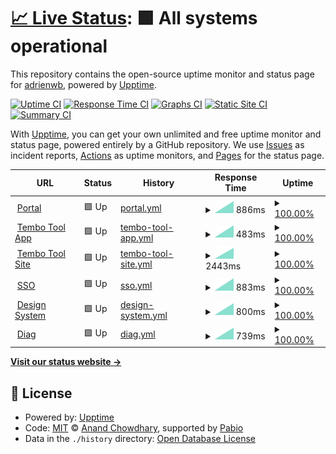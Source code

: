 # [📈 Live Status](https://demo.upptime.js.org): <!--live status--> **🟩 All systems operational**

This repository contains the open-source uptime monitor and status page for [adrienwb](https://demo.upptime.js.org), powered by [Upptime](https://github.com/upptime/upptime).

[![Uptime CI](https://github.com/adrienwb/upptime/workflows/Uptime%20CI/badge.svg)](https://github.com/adrienwb/upptime/actions?query=workflow%3A%22Uptime+CI%22)
[![Response Time CI](https://github.com/adrienwb/upptime/workflows/Response%20Time%20CI/badge.svg)](https://github.com/adrienwb/upptime/actions?query=workflow%3A%22Response+Time+CI%22)
[![Graphs CI](https://github.com/adrienwb/upptime/workflows/Graphs%20CI/badge.svg)](https://github.com/adrienwb/upptime/actions?query=workflow%3A%22Graphs+CI%22)
[![Static Site CI](https://github.com/adrienwb/upptime/workflows/Static%20Site%20CI/badge.svg)](https://github.com/adrienwb/upptime/actions?query=workflow%3A%22Static+Site+CI%22)
[![Summary CI](https://github.com/adrienwb/upptime/workflows/Summary%20CI/badge.svg)](https://github.com/adrienwb/upptime/actions?query=workflow%3A%22Summary+CI%22)

With [Upptime](https://upptime.js.org), you can get your own unlimited and free uptime monitor and status page, powered entirely by a GitHub repository. We use [Issues](https://github.com/adrienwb/upptime/issues) as incident reports, [Actions](https://github.com/adrienwb/upptime/actions) as uptime monitors, and [Pages](https://demo.upptime.js.org) for the status page.

<!--start: status pages-->
<!-- This summary is generated by Upptime (https://github.com/upptime/upptime) -->
<!-- Do not edit this manually, your changes will be overwritten -->
<!-- prettier-ignore -->
| URL | Status | History | Response Time | Uptime |
| --- | ------ | ------- | ------------- | ------ |
| <img alt="" src="https://icons.duckduckgo.com/ip3/portal.r3-group.app.ico" height="13"> [Portal](https://portal.r3-group.app) | 🟩 Up | [portal.yml](https://github.com/R3Group-Digital/upptime/commits/HEAD/history/portal.yml) | <details><summary><img alt="Response time graph" src="./graphs/portal/response-time-week.png" height="20"> 886ms</summary><br><a href="https://status.r3-group.app/history/portal"><img alt="Response time 886" src="https://img.shields.io/endpoint?url=https%3A%2F%2Fraw.githubusercontent.com%2FR3Group-Digital%2Fupptime%2FHEAD%2Fapi%2Fportal%2Fresponse-time.json"></a><br><a href="https://status.r3-group.app/history/portal"><img alt="24-hour response time 886" src="https://img.shields.io/endpoint?url=https%3A%2F%2Fraw.githubusercontent.com%2FR3Group-Digital%2Fupptime%2FHEAD%2Fapi%2Fportal%2Fresponse-time-day.json"></a><br><a href="https://status.r3-group.app/history/portal"><img alt="7-day response time 886" src="https://img.shields.io/endpoint?url=https%3A%2F%2Fraw.githubusercontent.com%2FR3Group-Digital%2Fupptime%2FHEAD%2Fapi%2Fportal%2Fresponse-time-week.json"></a><br><a href="https://status.r3-group.app/history/portal"><img alt="30-day response time 886" src="https://img.shields.io/endpoint?url=https%3A%2F%2Fraw.githubusercontent.com%2FR3Group-Digital%2Fupptime%2FHEAD%2Fapi%2Fportal%2Fresponse-time-month.json"></a><br><a href="https://status.r3-group.app/history/portal"><img alt="1-year response time 886" src="https://img.shields.io/endpoint?url=https%3A%2F%2Fraw.githubusercontent.com%2FR3Group-Digital%2Fupptime%2FHEAD%2Fapi%2Fportal%2Fresponse-time-year.json"></a></details> | <details><summary><a href="https://status.r3-group.app/history/portal">100.00%</a></summary><a href="https://status.r3-group.app/history/portal"><img alt="All-time uptime 100.00%" src="https://img.shields.io/endpoint?url=https%3A%2F%2Fraw.githubusercontent.com%2FR3Group-Digital%2Fupptime%2FHEAD%2Fapi%2Fportal%2Fuptime.json"></a><br><a href="https://status.r3-group.app/history/portal"><img alt="24-hour uptime 100.00%" src="https://img.shields.io/endpoint?url=https%3A%2F%2Fraw.githubusercontent.com%2FR3Group-Digital%2Fupptime%2FHEAD%2Fapi%2Fportal%2Fuptime-day.json"></a><br><a href="https://status.r3-group.app/history/portal"><img alt="7-day uptime 100.00%" src="https://img.shields.io/endpoint?url=https%3A%2F%2Fraw.githubusercontent.com%2FR3Group-Digital%2Fupptime%2FHEAD%2Fapi%2Fportal%2Fuptime-week.json"></a><br><a href="https://status.r3-group.app/history/portal"><img alt="30-day uptime 100.00%" src="https://img.shields.io/endpoint?url=https%3A%2F%2Fraw.githubusercontent.com%2FR3Group-Digital%2Fupptime%2FHEAD%2Fapi%2Fportal%2Fuptime-month.json"></a><br><a href="https://status.r3-group.app/history/portal"><img alt="1-year uptime 100.00%" src="https://img.shields.io/endpoint?url=https%3A%2F%2Fraw.githubusercontent.com%2FR3Group-Digital%2Fupptime%2FHEAD%2Fapi%2Fportal%2Fuptime-year.json"></a></details>
| <img alt="" src="https://icons.duckduckgo.com/ip3/app.tembo-tool.io.ico" height="13"> [Tembo Tool App](https://app.tembo-tool.io/) | 🟩 Up | [tembo-tool-app.yml](https://github.com/R3Group-Digital/upptime/commits/HEAD/history/tembo-tool-app.yml) | <details><summary><img alt="Response time graph" src="./graphs/tembo-tool-app/response-time-week.png" height="20"> 483ms</summary><br><a href="https://status.r3-group.app/history/tembo-tool-app"><img alt="Response time 483" src="https://img.shields.io/endpoint?url=https%3A%2F%2Fraw.githubusercontent.com%2FR3Group-Digital%2Fupptime%2FHEAD%2Fapi%2Ftembo-tool-app%2Fresponse-time.json"></a><br><a href="https://status.r3-group.app/history/tembo-tool-app"><img alt="24-hour response time 483" src="https://img.shields.io/endpoint?url=https%3A%2F%2Fraw.githubusercontent.com%2FR3Group-Digital%2Fupptime%2FHEAD%2Fapi%2Ftembo-tool-app%2Fresponse-time-day.json"></a><br><a href="https://status.r3-group.app/history/tembo-tool-app"><img alt="7-day response time 483" src="https://img.shields.io/endpoint?url=https%3A%2F%2Fraw.githubusercontent.com%2FR3Group-Digital%2Fupptime%2FHEAD%2Fapi%2Ftembo-tool-app%2Fresponse-time-week.json"></a><br><a href="https://status.r3-group.app/history/tembo-tool-app"><img alt="30-day response time 483" src="https://img.shields.io/endpoint?url=https%3A%2F%2Fraw.githubusercontent.com%2FR3Group-Digital%2Fupptime%2FHEAD%2Fapi%2Ftembo-tool-app%2Fresponse-time-month.json"></a><br><a href="https://status.r3-group.app/history/tembo-tool-app"><img alt="1-year response time 483" src="https://img.shields.io/endpoint?url=https%3A%2F%2Fraw.githubusercontent.com%2FR3Group-Digital%2Fupptime%2FHEAD%2Fapi%2Ftembo-tool-app%2Fresponse-time-year.json"></a></details> | <details><summary><a href="https://status.r3-group.app/history/tembo-tool-app">100.00%</a></summary><a href="https://status.r3-group.app/history/tembo-tool-app"><img alt="All-time uptime 100.00%" src="https://img.shields.io/endpoint?url=https%3A%2F%2Fraw.githubusercontent.com%2FR3Group-Digital%2Fupptime%2FHEAD%2Fapi%2Ftembo-tool-app%2Fuptime.json"></a><br><a href="https://status.r3-group.app/history/tembo-tool-app"><img alt="24-hour uptime 100.00%" src="https://img.shields.io/endpoint?url=https%3A%2F%2Fraw.githubusercontent.com%2FR3Group-Digital%2Fupptime%2FHEAD%2Fapi%2Ftembo-tool-app%2Fuptime-day.json"></a><br><a href="https://status.r3-group.app/history/tembo-tool-app"><img alt="7-day uptime 100.00%" src="https://img.shields.io/endpoint?url=https%3A%2F%2Fraw.githubusercontent.com%2FR3Group-Digital%2Fupptime%2FHEAD%2Fapi%2Ftembo-tool-app%2Fuptime-week.json"></a><br><a href="https://status.r3-group.app/history/tembo-tool-app"><img alt="30-day uptime 100.00%" src="https://img.shields.io/endpoint?url=https%3A%2F%2Fraw.githubusercontent.com%2FR3Group-Digital%2Fupptime%2FHEAD%2Fapi%2Ftembo-tool-app%2Fuptime-month.json"></a><br><a href="https://status.r3-group.app/history/tembo-tool-app"><img alt="1-year uptime 100.00%" src="https://img.shields.io/endpoint?url=https%3A%2F%2Fraw.githubusercontent.com%2FR3Group-Digital%2Fupptime%2FHEAD%2Fapi%2Ftembo-tool-app%2Fuptime-year.json"></a></details>
| <img alt="" src="https://icons.duckduckgo.com/ip3/tembo-tool.io.ico" height="13"> [Tembo Tool Site](https://tembo-tool.io/) | 🟩 Up | [tembo-tool-site.yml](https://github.com/R3Group-Digital/upptime/commits/HEAD/history/tembo-tool-site.yml) | <details><summary><img alt="Response time graph" src="./graphs/tembo-tool-site/response-time-week.png" height="20"> 2443ms</summary><br><a href="https://status.r3-group.app/history/tembo-tool-site"><img alt="Response time 2443" src="https://img.shields.io/endpoint?url=https%3A%2F%2Fraw.githubusercontent.com%2FR3Group-Digital%2Fupptime%2FHEAD%2Fapi%2Ftembo-tool-site%2Fresponse-time.json"></a><br><a href="https://status.r3-group.app/history/tembo-tool-site"><img alt="24-hour response time 2443" src="https://img.shields.io/endpoint?url=https%3A%2F%2Fraw.githubusercontent.com%2FR3Group-Digital%2Fupptime%2FHEAD%2Fapi%2Ftembo-tool-site%2Fresponse-time-day.json"></a><br><a href="https://status.r3-group.app/history/tembo-tool-site"><img alt="7-day response time 2443" src="https://img.shields.io/endpoint?url=https%3A%2F%2Fraw.githubusercontent.com%2FR3Group-Digital%2Fupptime%2FHEAD%2Fapi%2Ftembo-tool-site%2Fresponse-time-week.json"></a><br><a href="https://status.r3-group.app/history/tembo-tool-site"><img alt="30-day response time 2443" src="https://img.shields.io/endpoint?url=https%3A%2F%2Fraw.githubusercontent.com%2FR3Group-Digital%2Fupptime%2FHEAD%2Fapi%2Ftembo-tool-site%2Fresponse-time-month.json"></a><br><a href="https://status.r3-group.app/history/tembo-tool-site"><img alt="1-year response time 2443" src="https://img.shields.io/endpoint?url=https%3A%2F%2Fraw.githubusercontent.com%2FR3Group-Digital%2Fupptime%2FHEAD%2Fapi%2Ftembo-tool-site%2Fresponse-time-year.json"></a></details> | <details><summary><a href="https://status.r3-group.app/history/tembo-tool-site">100.00%</a></summary><a href="https://status.r3-group.app/history/tembo-tool-site"><img alt="All-time uptime 100.00%" src="https://img.shields.io/endpoint?url=https%3A%2F%2Fraw.githubusercontent.com%2FR3Group-Digital%2Fupptime%2FHEAD%2Fapi%2Ftembo-tool-site%2Fuptime.json"></a><br><a href="https://status.r3-group.app/history/tembo-tool-site"><img alt="24-hour uptime 100.00%" src="https://img.shields.io/endpoint?url=https%3A%2F%2Fraw.githubusercontent.com%2FR3Group-Digital%2Fupptime%2FHEAD%2Fapi%2Ftembo-tool-site%2Fuptime-day.json"></a><br><a href="https://status.r3-group.app/history/tembo-tool-site"><img alt="7-day uptime 100.00%" src="https://img.shields.io/endpoint?url=https%3A%2F%2Fraw.githubusercontent.com%2FR3Group-Digital%2Fupptime%2FHEAD%2Fapi%2Ftembo-tool-site%2Fuptime-week.json"></a><br><a href="https://status.r3-group.app/history/tembo-tool-site"><img alt="30-day uptime 100.00%" src="https://img.shields.io/endpoint?url=https%3A%2F%2Fraw.githubusercontent.com%2FR3Group-Digital%2Fupptime%2FHEAD%2Fapi%2Ftembo-tool-site%2Fuptime-month.json"></a><br><a href="https://status.r3-group.app/history/tembo-tool-site"><img alt="1-year uptime 100.00%" src="https://img.shields.io/endpoint?url=https%3A%2F%2Fraw.githubusercontent.com%2FR3Group-Digital%2Fupptime%2FHEAD%2Fapi%2Ftembo-tool-site%2Fuptime-year.json"></a></details>
| <img alt="" src="https://icons.duckduckgo.com/ip3/sso.r3-group.app.ico" height="13"> [SSO](https://sso.r3-group.app/) | 🟩 Up | [sso.yml](https://github.com/R3Group-Digital/upptime/commits/HEAD/history/sso.yml) | <details><summary><img alt="Response time graph" src="./graphs/sso/response-time-week.png" height="20"> 883ms</summary><br><a href="https://status.r3-group.app/history/sso"><img alt="Response time 883" src="https://img.shields.io/endpoint?url=https%3A%2F%2Fraw.githubusercontent.com%2FR3Group-Digital%2Fupptime%2FHEAD%2Fapi%2Fsso%2Fresponse-time.json"></a><br><a href="https://status.r3-group.app/history/sso"><img alt="24-hour response time 883" src="https://img.shields.io/endpoint?url=https%3A%2F%2Fraw.githubusercontent.com%2FR3Group-Digital%2Fupptime%2FHEAD%2Fapi%2Fsso%2Fresponse-time-day.json"></a><br><a href="https://status.r3-group.app/history/sso"><img alt="7-day response time 883" src="https://img.shields.io/endpoint?url=https%3A%2F%2Fraw.githubusercontent.com%2FR3Group-Digital%2Fupptime%2FHEAD%2Fapi%2Fsso%2Fresponse-time-week.json"></a><br><a href="https://status.r3-group.app/history/sso"><img alt="30-day response time 883" src="https://img.shields.io/endpoint?url=https%3A%2F%2Fraw.githubusercontent.com%2FR3Group-Digital%2Fupptime%2FHEAD%2Fapi%2Fsso%2Fresponse-time-month.json"></a><br><a href="https://status.r3-group.app/history/sso"><img alt="1-year response time 883" src="https://img.shields.io/endpoint?url=https%3A%2F%2Fraw.githubusercontent.com%2FR3Group-Digital%2Fupptime%2FHEAD%2Fapi%2Fsso%2Fresponse-time-year.json"></a></details> | <details><summary><a href="https://status.r3-group.app/history/sso">100.00%</a></summary><a href="https://status.r3-group.app/history/sso"><img alt="All-time uptime 100.00%" src="https://img.shields.io/endpoint?url=https%3A%2F%2Fraw.githubusercontent.com%2FR3Group-Digital%2Fupptime%2FHEAD%2Fapi%2Fsso%2Fuptime.json"></a><br><a href="https://status.r3-group.app/history/sso"><img alt="24-hour uptime 100.00%" src="https://img.shields.io/endpoint?url=https%3A%2F%2Fraw.githubusercontent.com%2FR3Group-Digital%2Fupptime%2FHEAD%2Fapi%2Fsso%2Fuptime-day.json"></a><br><a href="https://status.r3-group.app/history/sso"><img alt="7-day uptime 100.00%" src="https://img.shields.io/endpoint?url=https%3A%2F%2Fraw.githubusercontent.com%2FR3Group-Digital%2Fupptime%2FHEAD%2Fapi%2Fsso%2Fuptime-week.json"></a><br><a href="https://status.r3-group.app/history/sso"><img alt="30-day uptime 100.00%" src="https://img.shields.io/endpoint?url=https%3A%2F%2Fraw.githubusercontent.com%2FR3Group-Digital%2Fupptime%2FHEAD%2Fapi%2Fsso%2Fuptime-month.json"></a><br><a href="https://status.r3-group.app/history/sso"><img alt="1-year uptime 100.00%" src="https://img.shields.io/endpoint?url=https%3A%2F%2Fraw.githubusercontent.com%2FR3Group-Digital%2Fupptime%2FHEAD%2Fapi%2Fsso%2Fuptime-year.json"></a></details>
| <img alt="" src="https://icons.duckduckgo.com/ip3/design.r3-group.app.ico" height="13"> [Design System](https://design.r3-group.app/) | 🟩 Up | [design-system.yml](https://github.com/R3Group-Digital/upptime/commits/HEAD/history/design-system.yml) | <details><summary><img alt="Response time graph" src="./graphs/design-system/response-time-week.png" height="20"> 800ms</summary><br><a href="https://status.r3-group.app/history/design-system"><img alt="Response time 800" src="https://img.shields.io/endpoint?url=https%3A%2F%2Fraw.githubusercontent.com%2FR3Group-Digital%2Fupptime%2FHEAD%2Fapi%2Fdesign-system%2Fresponse-time.json"></a><br><a href="https://status.r3-group.app/history/design-system"><img alt="24-hour response time 800" src="https://img.shields.io/endpoint?url=https%3A%2F%2Fraw.githubusercontent.com%2FR3Group-Digital%2Fupptime%2FHEAD%2Fapi%2Fdesign-system%2Fresponse-time-day.json"></a><br><a href="https://status.r3-group.app/history/design-system"><img alt="7-day response time 800" src="https://img.shields.io/endpoint?url=https%3A%2F%2Fraw.githubusercontent.com%2FR3Group-Digital%2Fupptime%2FHEAD%2Fapi%2Fdesign-system%2Fresponse-time-week.json"></a><br><a href="https://status.r3-group.app/history/design-system"><img alt="30-day response time 800" src="https://img.shields.io/endpoint?url=https%3A%2F%2Fraw.githubusercontent.com%2FR3Group-Digital%2Fupptime%2FHEAD%2Fapi%2Fdesign-system%2Fresponse-time-month.json"></a><br><a href="https://status.r3-group.app/history/design-system"><img alt="1-year response time 800" src="https://img.shields.io/endpoint?url=https%3A%2F%2Fraw.githubusercontent.com%2FR3Group-Digital%2Fupptime%2FHEAD%2Fapi%2Fdesign-system%2Fresponse-time-year.json"></a></details> | <details><summary><a href="https://status.r3-group.app/history/design-system">100.00%</a></summary><a href="https://status.r3-group.app/history/design-system"><img alt="All-time uptime 100.00%" src="https://img.shields.io/endpoint?url=https%3A%2F%2Fraw.githubusercontent.com%2FR3Group-Digital%2Fupptime%2FHEAD%2Fapi%2Fdesign-system%2Fuptime.json"></a><br><a href="https://status.r3-group.app/history/design-system"><img alt="24-hour uptime 100.00%" src="https://img.shields.io/endpoint?url=https%3A%2F%2Fraw.githubusercontent.com%2FR3Group-Digital%2Fupptime%2FHEAD%2Fapi%2Fdesign-system%2Fuptime-day.json"></a><br><a href="https://status.r3-group.app/history/design-system"><img alt="7-day uptime 100.00%" src="https://img.shields.io/endpoint?url=https%3A%2F%2Fraw.githubusercontent.com%2FR3Group-Digital%2Fupptime%2FHEAD%2Fapi%2Fdesign-system%2Fuptime-week.json"></a><br><a href="https://status.r3-group.app/history/design-system"><img alt="30-day uptime 100.00%" src="https://img.shields.io/endpoint?url=https%3A%2F%2Fraw.githubusercontent.com%2FR3Group-Digital%2Fupptime%2FHEAD%2Fapi%2Fdesign-system%2Fuptime-month.json"></a><br><a href="https://status.r3-group.app/history/design-system"><img alt="1-year uptime 100.00%" src="https://img.shields.io/endpoint?url=https%3A%2F%2Fraw.githubusercontent.com%2FR3Group-Digital%2Fupptime%2FHEAD%2Fapi%2Fdesign-system%2Fuptime-year.json"></a></details>
| <img alt="" src="https://icons.duckduckgo.com/ip3/diag-rse.r3-group.app.ico" height="13"> [Diag](https://diag-rse.r3-group.app/) | 🟩 Up | [diag.yml](https://github.com/R3Group-Digital/upptime/commits/HEAD/history/diag.yml) | <details><summary><img alt="Response time graph" src="./graphs/diag/response-time-week.png" height="20"> 739ms</summary><br><a href="https://status.r3-group.app/history/diag"><img alt="Response time 739" src="https://img.shields.io/endpoint?url=https%3A%2F%2Fraw.githubusercontent.com%2FR3Group-Digital%2Fupptime%2FHEAD%2Fapi%2Fdiag%2Fresponse-time.json"></a><br><a href="https://status.r3-group.app/history/diag"><img alt="24-hour response time 739" src="https://img.shields.io/endpoint?url=https%3A%2F%2Fraw.githubusercontent.com%2FR3Group-Digital%2Fupptime%2FHEAD%2Fapi%2Fdiag%2Fresponse-time-day.json"></a><br><a href="https://status.r3-group.app/history/diag"><img alt="7-day response time 739" src="https://img.shields.io/endpoint?url=https%3A%2F%2Fraw.githubusercontent.com%2FR3Group-Digital%2Fupptime%2FHEAD%2Fapi%2Fdiag%2Fresponse-time-week.json"></a><br><a href="https://status.r3-group.app/history/diag"><img alt="30-day response time 739" src="https://img.shields.io/endpoint?url=https%3A%2F%2Fraw.githubusercontent.com%2FR3Group-Digital%2Fupptime%2FHEAD%2Fapi%2Fdiag%2Fresponse-time-month.json"></a><br><a href="https://status.r3-group.app/history/diag"><img alt="1-year response time 739" src="https://img.shields.io/endpoint?url=https%3A%2F%2Fraw.githubusercontent.com%2FR3Group-Digital%2Fupptime%2FHEAD%2Fapi%2Fdiag%2Fresponse-time-year.json"></a></details> | <details><summary><a href="https://status.r3-group.app/history/diag">100.00%</a></summary><a href="https://status.r3-group.app/history/diag"><img alt="All-time uptime 100.00%" src="https://img.shields.io/endpoint?url=https%3A%2F%2Fraw.githubusercontent.com%2FR3Group-Digital%2Fupptime%2FHEAD%2Fapi%2Fdiag%2Fuptime.json"></a><br><a href="https://status.r3-group.app/history/diag"><img alt="24-hour uptime 100.00%" src="https://img.shields.io/endpoint?url=https%3A%2F%2Fraw.githubusercontent.com%2FR3Group-Digital%2Fupptime%2FHEAD%2Fapi%2Fdiag%2Fuptime-day.json"></a><br><a href="https://status.r3-group.app/history/diag"><img alt="7-day uptime 100.00%" src="https://img.shields.io/endpoint?url=https%3A%2F%2Fraw.githubusercontent.com%2FR3Group-Digital%2Fupptime%2FHEAD%2Fapi%2Fdiag%2Fuptime-week.json"></a><br><a href="https://status.r3-group.app/history/diag"><img alt="30-day uptime 100.00%" src="https://img.shields.io/endpoint?url=https%3A%2F%2Fraw.githubusercontent.com%2FR3Group-Digital%2Fupptime%2FHEAD%2Fapi%2Fdiag%2Fuptime-month.json"></a><br><a href="https://status.r3-group.app/history/diag"><img alt="1-year uptime 100.00%" src="https://img.shields.io/endpoint?url=https%3A%2F%2Fraw.githubusercontent.com%2FR3Group-Digital%2Fupptime%2FHEAD%2Fapi%2Fdiag%2Fuptime-year.json"></a></details>

<!--end: status pages-->

[**Visit our status website →**](https://demo.upptime.js.org)

## 📄 License

- Powered by: [Upptime](https://github.com/upptime/upptime)
- Code: [MIT](./LICENSE) © [Anand Chowdhary](https://anandchowdhary.com), supported by [Pabio](https://pabio.com)
- Data in the `./history` directory: [Open Database License](https://opendatacommons.org/licenses/odbl/1-0/)
